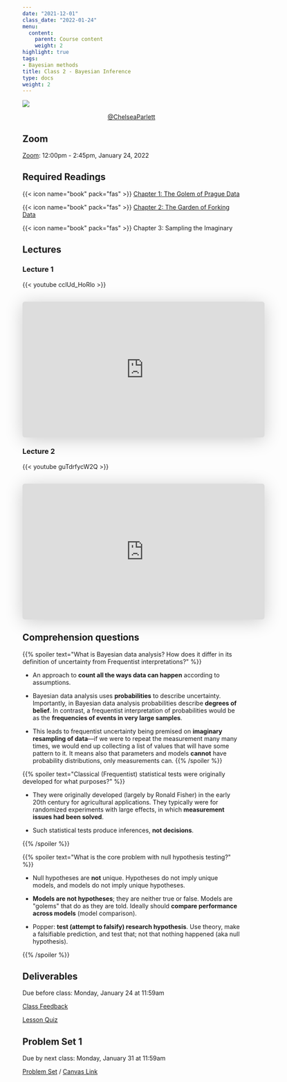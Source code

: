 ```yaml
---
date: "2021-12-01"
class_date: "2022-01-24"
menu:
  content:
    parent: Course content
    weight: 2
highlight: true
tags:
- Bayesian methods
title: Class 2 - Bayesian Inference
type: docs
weight: 2
---
```


![](https://pbs.twimg.com/media/E7luuH_VIAM8yzn?format=png&name=small)<center>[@ChelseaParlett](https://twitter.com/ChelseaParlett/status/1421291716229746689)</center>

## Zoom

<a href="https://uncc.zoom.us/j/93339403054"><i class="fas fa-video fa-lg"></i> Zoom</a>: 12:00pm - 2:45pm, January 24, 2022

## Required Readings

{{< icon name="book" pack="fas" >}} [Chapter 1: The Golem of Prague Data](http://xcelab.net/rmpubs/sr2/statisticalrethinking2_chapters1and2.pdf)

{{< icon name="book" pack="fas" >}} [Chapter 2: The Garden of Forking Data](http://xcelab.net/rmpubs/sr2/statisticalrethinking2_chapters1and2.pdf)

{{< icon name="book" pack="fas" >}} Chapter 3: Sampling the Imaginary

<!--more-->

## Lectures

### Lecture 1

{{< youtube cclUd_HoRlo >}}

<br>

<iframe class="speakerdeck-iframe" frameborder="0" src="https://speakerdeck.com/player/075b46c0223d495d89692fc22077b394" title="Statistical Rethinking 2022 Lecture 01" allowfullscreen="true" mozallowfullscreen="true" webkitallowfullscreen="true" style="border: 0px; background: padding-box padding-box rgba(0, 0, 0, 0.1); margin: 0px; padding: 0px; border-radius: 6px; box-shadow: rgba(0, 0, 0, 0.2) 0px 5px 40px; width: 560px; height: 314px;" data-ratio="1.78343949044586"></iframe>

<br>

### Lecture 2

{{< youtube guTdrfycW2Q >}}

<br>

<iframe class="speakerdeck-iframe" frameborder="0" src="https://speakerdeck.com/player/ecbbe6bc6df1496aa5b71e30c66b6bb7" title="Statistical Rethinking 2022 Lecture 02" allowfullscreen="true" mozallowfullscreen="true" webkitallowfullscreen="true" style="border: 0px; background: padding-box padding-box rgba(0, 0, 0, 0.1); margin: 0px; padding: 0px; border-radius: 6px; box-shadow: rgba(0, 0, 0, 0.2) 0px 5px 40px; width: 560px; height: 314px;" data-ratio="1.78343949044586"></iframe>

## Comprehension questions

{{% spoiler text="What is Bayesian data analysis? How does it differ in its definition of uncertainty from Frequentist interpretations?" %}}
- An approach to **count all the ways data can happen** according to assumptions.

- Bayesian data analysis uses **probabilities** to describe uncertainty. Importantly, in Bayesian data analysis probabilities describe **degrees of belief**. In contrast, a frequentist interpretation of probabilities would be as the **frequencies of events in very large samples**.

- This leads to frequentist uncertainty being premised on **imaginary resampling of data**—if we were to repeat the measurement many many times, we would end up collecting a list of values that will have some pattern to it. It means also that parameters and models **cannot** have probability distributions, only measurements can. 
{{% /spoiler %}}

{{% spoiler text="Classical (Frequentist) statistical tests were originally developed for what purposes?" %}}

- They were originally developed (largely by Ronald Fisher) in the early 20th century for agricultural applications. They typically were for randomized experiments with large effects, in which **measurement issues had been solved**.

- Such statistical tests produce inferences, **not decisions**.

{{% /spoiler %}}


{{% spoiler text="What is the core problem with null hypothesis testing?" %}}

- Null hypotheses are **not** unique. Hypotheses do not imply unique models, and models do not imply unique hypotheses.

- **Models are not hypotheses**; they are neither true or false. Models are "golems" that do as they are told. Ideally should **compare performance across models** (model comparison).

- Popper: **test (attempt to falsify) research hypothesis**. Use theory, make a falsifiable prediction, and test that; not that nothing happened (aka null hypothesis).

{{% /spoiler %}}


## Deliverables

Due before class: Monday, January 24 at 11:59am 

<a href="https://forms.gle/zMipNzav3BCL3Rwy9"><i class="fas fa-comment fa-lg"></i>  Class Feedback</a>

<a href="https://uncc.instructure.com/courses/171000/quizzes/331407"><i class="fas fa-question fa-lg"></i>  Lesson Quiz</a>

## Problem Set 1

Due by next class: Monday, January 31 at 11:59am

<a href="{{ .Site.baseurl }}/assignment/01-problem-set"><i class="fas fa-pencil-ruler fa-lg"></i>  Problem Set</a> / [Canvas Link](https://uncc.instructure.com/courses/171000/assignments/1415432)